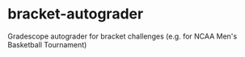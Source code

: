 # bracket-autograder

Gradescope autograder for bracket challenges (e.g. for NCAA Men's Basketball Tournament)
